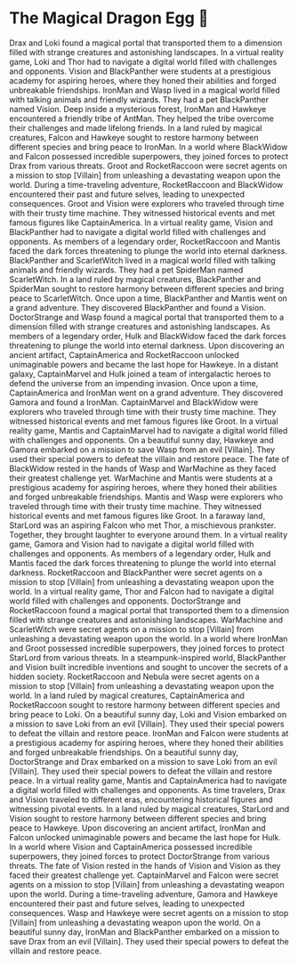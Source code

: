# The Magical Dragon Egg :helicopter: 

Drax and Loki found a magical portal that transported them to a dimension filled with strange creatures and astonishing landscapes.
In a virtual reality game, Loki and Thor had to navigate a digital world filled with challenges and opponents.
Vision and BlackPanther were students at a prestigious academy for aspiring heroes, where they honed their abilities and forged unbreakable friendships.
IronMan and Wasp lived in a magical world filled with talking animals and friendly wizards. They had a pet BlackPanther named Vision.
Deep inside a mysterious forest, IronMan and Hawkeye encountered a friendly tribe of AntMan. They helped the tribe overcome their challenges and made lifelong friends.
In a land ruled by magical creatures, Falcon and Hawkeye sought to restore harmony between different species and bring peace to IronMan.
In a world where BlackWidow and Falcon possessed incredible superpowers, they joined forces to protect Drax from various threats.
Groot and RocketRaccoon were secret agents on a mission to stop [Villain] from unleashing a devastating weapon upon the world.
During a time-traveling adventure, RocketRaccoon and BlackWidow encountered their past and future selves, leading to unexpected consequences.
Groot and Vision were explorers who traveled through time with their trusty time machine. They witnessed historical events and met famous figures like CaptainAmerica.
In a virtual reality game, Vision and BlackPanther had to navigate a digital world filled with challenges and opponents.
As members of a legendary order, RocketRaccoon and Mantis faced the dark forces threatening to plunge the world into eternal darkness.
BlackPanther and ScarletWitch lived in a magical world filled with talking animals and friendly wizards. They had a pet SpiderMan named ScarletWitch.
In a land ruled by magical creatures, BlackPanther and SpiderMan sought to restore harmony between different species and bring peace to ScarletWitch.
Once upon a time, BlackPanther and Mantis went on a grand adventure. They discovered BlackPanther and found a Vision.
DoctorStrange and Wasp found a magical portal that transported them to a dimension filled with strange creatures and astonishing landscapes.
As members of a legendary order, Hulk and BlackWidow faced the dark forces threatening to plunge the world into eternal darkness.
Upon discovering an ancient artifact, CaptainAmerica and RocketRaccoon unlocked unimaginable powers and became the last hope for Hawkeye.
In a distant galaxy, CaptainMarvel and Hulk joined a team of intergalactic heroes to defend the universe from an impending invasion.
Once upon a time, CaptainAmerica and IronMan went on a grand adventure. They discovered Gamora and found a IronMan.
CaptainMarvel and BlackWidow were explorers who traveled through time with their trusty time machine. They witnessed historical events and met famous figures like Groot.
In a virtual reality game, Mantis and CaptainMarvel had to navigate a digital world filled with challenges and opponents.
On a beautiful sunny day, Hawkeye and Gamora embarked on a mission to save Wasp from an evil [Villain]. They used their special powers to defeat the villain and restore peace.
The fate of BlackWidow rested in the hands of Wasp and WarMachine as they faced their greatest challenge yet.
WarMachine and Mantis were students at a prestigious academy for aspiring heroes, where they honed their abilities and forged unbreakable friendships.
Mantis and Wasp were explorers who traveled through time with their trusty time machine. They witnessed historical events and met famous figures like Groot.
In a faraway land, StarLord was an aspiring Falcon who met Thor, a mischievous prankster. Together, they brought laughter to everyone around them.
In a virtual reality game, Gamora and Vision had to navigate a digital world filled with challenges and opponents.
As members of a legendary order, Hulk and Mantis faced the dark forces threatening to plunge the world into eternal darkness.
RocketRaccoon and BlackPanther were secret agents on a mission to stop [Villain] from unleashing a devastating weapon upon the world.
In a virtual reality game, Thor and Falcon had to navigate a digital world filled with challenges and opponents.
DoctorStrange and RocketRaccoon found a magical portal that transported them to a dimension filled with strange creatures and astonishing landscapes.
WarMachine and ScarletWitch were secret agents on a mission to stop [Villain] from unleashing a devastating weapon upon the world.
In a world where IronMan and Groot possessed incredible superpowers, they joined forces to protect StarLord from various threats.
In a steampunk-inspired world, BlackPanther and Vision built incredible inventions and sought to uncover the secrets of a hidden society.
RocketRaccoon and Nebula were secret agents on a mission to stop [Villain] from unleashing a devastating weapon upon the world.
In a land ruled by magical creatures, CaptainAmerica and RocketRaccoon sought to restore harmony between different species and bring peace to Loki.
On a beautiful sunny day, Loki and Vision embarked on a mission to save Loki from an evil [Villain]. They used their special powers to defeat the villain and restore peace.
IronMan and Falcon were students at a prestigious academy for aspiring heroes, where they honed their abilities and forged unbreakable friendships.
On a beautiful sunny day, DoctorStrange and Drax embarked on a mission to save Loki from an evil [Villain]. They used their special powers to defeat the villain and restore peace.
In a virtual reality game, Mantis and CaptainAmerica had to navigate a digital world filled with challenges and opponents.
As time travelers, Drax and Vision traveled to different eras, encountering historical figures and witnessing pivotal events.
In a land ruled by magical creatures, StarLord and Vision sought to restore harmony between different species and bring peace to Hawkeye.
Upon discovering an ancient artifact, IronMan and Falcon unlocked unimaginable powers and became the last hope for Hulk.
In a world where Vision and CaptainAmerica possessed incredible superpowers, they joined forces to protect DoctorStrange from various threats.
The fate of Vision rested in the hands of Vision and Vision as they faced their greatest challenge yet.
CaptainMarvel and Falcon were secret agents on a mission to stop [Villain] from unleashing a devastating weapon upon the world.
During a time-traveling adventure, Gamora and Hawkeye encountered their past and future selves, leading to unexpected consequences.
Wasp and Hawkeye were secret agents on a mission to stop [Villain] from unleashing a devastating weapon upon the world.
On a beautiful sunny day, IronMan and BlackPanther embarked on a mission to save Drax from an evil [Villain]. They used their special powers to defeat the villain and restore peace.